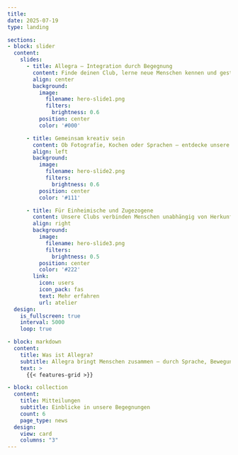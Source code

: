 ```yaml
---
title:
date: 2025-07-19
type: landing

sections:
- block: slider
  content:
    slides:
      - title: Allegra – Integration durch Begegnung
        content: Finde deinen Club, lerne neue Menschen kennen und gestalte die Schweiz von morgen mit.
        align: center
        background:
          image:
            filename: hero-slide1.png
            filters:
              brightness: 0.6
          position: center
          color: '#000'

      - title: Gemeinsam kreativ sein
        content: Ob Fotografie, Kochen oder Sprachen – entdecke unsere vielfältigen Ateliers.
        align: left
        background:
          image:
            filename: hero-slide2.png
            filters:
              brightness: 0.6
          position: center
          color: '#111'

      - title: Für Einheimische und Zugezogene
        content: Unsere Clubs verbinden Menschen unabhängig von Herkunft oder Sprache.
        align: right
        background:
          image:
            filename: hero-slide3.png
            filters:
              brightness: 0.5
          position: center
          color: '#222'
        link:
          icon: users
          icon_pack: fas
          text: Mehr erfahren
          url: atelier
  design:
    is_fullscreen: true
    interval: 5000
    loop: true

- block: markdown
  content:
    title: Was ist Allegra?
    subtitle: Allegra bringt Menschen zusammen – durch Sprache, Bewegung, Spiel und mehr.
    text: >
      {{< features-grid >}}

- block: collection
  content:
    title: Mitteilungen
    subtitle: Einblicke in unsere Begegnungen
    count: 6
    page_type: news
  design:
    view: card
    columns: "3"
---
```


